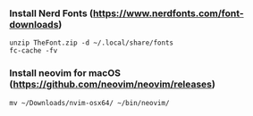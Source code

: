### Install Nerd Fonts (https://www.nerdfonts.com/font-downloads)
```
unzip TheFont.zip -d ~/.local/share/fonts
fc-cache -fv
```

### Install neovim for macOS (https://github.com/neovim/neovim/releases)
```
mv ~/Downloads/nvim-osx64/ ~/bin/neovim/
```
